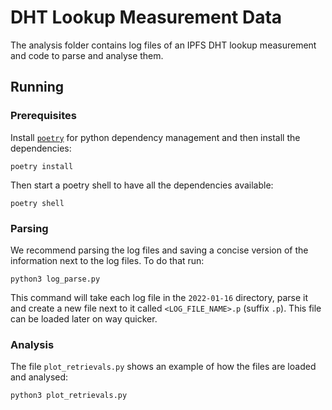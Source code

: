 # DHT Lookup Measurement Data

The analysis folder contains log files of an IPFS DHT lookup measurement and code to parse and analyse them.

## Running

### Prerequisites

Install [`poetry`](https://python-poetry.org/) for python dependency management and then install the dependencies:

```shell
poetry install
```

Then start a poetry shell to have all the dependencies available:

```shell
poetry shell
```

### Parsing

We recommend parsing the log files and saving a concise version of the information next to the log files. To do that run:

```shell
python3 log_parse.py
```

This command will take each log file in the `2022-01-16` directory, parse it and create a new file next to it called `<LOG_FILE_NAME>.p` (suffix `.p`). This file can be loaded later on way quicker.

### Analysis

The file `plot_retrievals.py` shows an example of how the files are loaded and analysed:

```shell
python3 plot_retrievals.py
```
